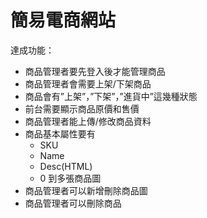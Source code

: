 # 簡易電商網站
達成功能：
* 商品管理者要先登入後才能管理商品
* 商品管理者會需要上架/下架商品
* 商品會有”上架”，”下架”，”進貨中”這幾種狀態
* 前台需要顯示商品原價和售價
* 商品管理者能上傳/修改商品資料
* 商品基本屬性要有
  * SKU
  * Name
  * Desc(HTML)
  * 0 到多張商品圖
* 商品管理者可以新增刪除商品圖
* 商品管理者可以刪除商品

